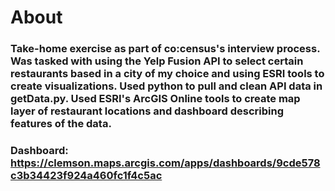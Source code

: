 # About
### Take-home exercise as part of co:census's interview process. Was tasked with using the Yelp Fusion API to select certain restaurants based in a city of my choice and using ESRI tools to create visualizations. Used python to pull and clean API data in getData.py. Used ESRI's ArcGIS Online tools to create map layer of restaurant locations and dashboard describing features of the data.

### Dashboard: https://clemson.maps.arcgis.com/apps/dashboards/9cde578c3b34423f924a460fc1f4c5ac
